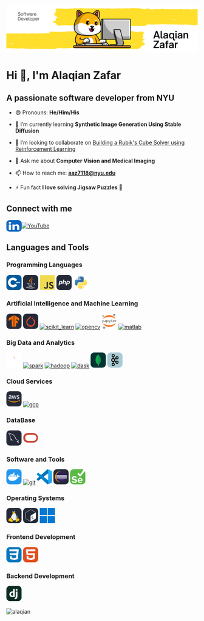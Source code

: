 <div align="center">
  <img src="SDB.png" />
</div>

<h1>Hi 👋, I'm Alaqian Zafar</h1>
<h2>A passionate software developer from NYU</h2>

- 😄 Pronouns: **He/Him/His**
- 🌱 I’m currently learning **Synthetic Image Generation Using Stable Diffusion**

- 👯 I’m looking to collaborate on [Building a Rubik's Cube Solver using Reinforcement Learning](https://github.com/Alaqian/rubicks-cube)

- 💬 Ask me about **Computer Vision and Medical Imaging**

- 📫 How to reach me: **aaz7118@nyu.edu**

- ⚡ Fun fact **I love solving Jigsaw Puzzles** 🧩


<h2 align="left">Connect with me</h2>
<p align="left"><a href="https://linkedin.com/in/alaqian" target="blank"><img align="center" src="icons\LinkedIn.svg" alt="alaqian" height="30" width="40" /></a><a href="https://www.youtube.com/c/@alaqianzafar" target="blank"><img align="center" src="https://raw.githubusercontent.com/rahuldkjain/github-profile-readme-generator/master/src/images/icons/Social/youtube.svg" alt="YouTube" height="30" width="40" /></a></p>

<h2 align="left">Languages and Tools</h2>

<h3 align="left">Programming Languages</h3>
<p align="left">
    <a href="https://isocpp.org/" target="_blank" rel="noreferrer"><img src="icons/CPP.svg" alt="C++" width="40" height="40"/></a>
    <a href="https://www.java.com" target="_blank" rel="noreferrer"><img src="icons\Java-Dark.svg" alt="java" width="40" height="40"/></a>
    <a href="https://developer.mozilla.org/en-US/docs/Web/JavaScript" target="_blank" rel="noreferrer"><img src="https://raw.githubusercontent.com/devicons/devicon/master/icons/javascript/javascript-original.svg" alt="javascript" width="40" height="40"/></a>
    <a href="https://www.php.net" target="_blank" rel="noreferrer"><img src="icons\PHP-Dark.svg" alt="php" width="40" height="40"/></a>
    <a href="https://www.python.org" target="_blank" rel="noreferrer"><img src="https://raw.githubusercontent.com/devicons/devicon/master/icons/python/python-original.svg" alt="python" width="40" height="40"/></a>
</p>

<h3 align="left">Artificial Intelligence and Machine Learning</h3>
<p align="left">
    <a href="https://www.tensorflow.org" target="_blank" rel="noreferrer"><img src="icons\TensorFlow-Dark.svg" alt="tensorflow" width="40" height="40"/></a>
    <a href="https://pytorch.org/" target="_blank" rel="noreferrer"><img src="icons\PyTorch-Dark.svg" alt="pytorch" width="40" height="40"/></a>
    <a href="https://scikit-learn.org/" target="_blank" rel="noreferrer"><img src="https://upload.wikimedia.org/wikipedia/commons/0/05/Scikit_learn_logo_small.svg" alt="scikit_learn" width="40" height="40"/></a>
    <a href="https://opencv.org/" target="_blank" rel="noreferrer"><img src="https://www.vectorlogo.zone/logos/opencv/opencv-icon.svg" alt="opencv" width="40" height="40"/></a>
    <a href="https://jupyter.org/" target="_blank" rel="noreferrer"><img src="icons/Jupyter.svg" alt="jupyter" width="40" height="40"/></a>
    <a href="https://www.mathworks.com/" target="_blank" rel="noreferrer"><img src="https://upload.wikimedia.org/wikipedia/commons/2/21/Matlab_Logo.png" alt="matlab" width="40" height="40"/></a>
</p>

<h3 align="left">Big Data and Analytics</h3>
<p align="left">
    <a href="https://pandas.pydata.org/" target="_blank" rel="noreferrer"><img src="icons/Pandas.svg" alt="pandas" width="40" height="40"/></a>
    <a href="https://spark.apache.org/" target="_blank" rel="noreferrer"><img src="https://icon-icons.com/download/170560/SVG/512/" alt="spark" width="40" height="40"/></a>
    <a href="https://hadoop.apache.org/" target="_blank" rel="noreferrer"><img src="https://www.vectorlogo.zone/logos/apache_hadoop/apache_hadoop-icon.svg" alt="hadoop" width="40" height="40"/></a>
    <a href="https://www.dask.org/" target="_blank" rel="noreferrer"><img src="https://docs.dask.org/en/stable/_images/dask_icon.svg" alt="dask" width="40" height="40"/></a>
    <a href="https://www.mongodb.com/" target="_blank" rel="noreferrer"><img src="icons\MongoDB.svg" alt="mongodb" width="40" height="40"/></a>
    <a href="https://kafka.apache.org/" target="_blank" rel="noreferrer"><img src="icons\Kafka.svg" alt="kafka" width="40" height="40"/></a>
</p>

<h3 align="left">Cloud Services</h3>
<p align="left">
    <a href="https://aws.amazon.com" target="_blank" rel="noreferrer"><img src="icons\AWS-Dark.svg" alt="aws" width="40" height="40"/></a>
    <a href="https://cloud.google.com" target="_blank" rel="noreferrer"><img src="https://www.vectorlogo.zone/logos/google_cloud/google_cloud-icon.svg" alt="gcp" width="40" height="40"/></a>
</p>

<h3 align="left">DataBase</h3>
<p align="left">
    <a href="https://www.mysql.com/" target="_blank" rel="noreferrer"><img src="icons\MySQL-Dark.svg" alt="mysql" width="40" height="40"/></a>
    <a href="https://www.oracle.com/" target="_blank" rel="noreferrer"><img src="icons\Oracle.svg" alt="oracle" width="40" height="40"/></a>
</p>

<h3 align="left">Software and Tools</h3>
<p align="left">
    <a href="https://www.docker.com/" target="_blank" rel="noreferrer"><img src="icons\Docker.svg" alt="docker" width="40" height="40"/></a>
    <a href="https://git-scm.com/" target="_blank" rel="noreferrer"><img src="https://www.vectorlogo.zone/logos/git-scm/git-scm-icon.svg" alt="git" width="40" height="40"/></a>
    <a href="https://www.code.visualstudio.com/" target="_blank" rel="noreferrer"><img src="icons\VSCode.svg" alt="vscode" width="40" height="40"/></a>
    <a href="https://www.eclipse.org/ide/" target="_blank" rel="noreferrer"><img src="icons\Eclipse-Dark.svg" alt="eclipse" width="40" height="40"/></a>
    <a href="https://www.selenium.dev" target="_blank" rel="noreferrer"><img src="icons\Selenium.svg" alt="selenium" width="40" height="40"/></a>
</p>

<h3 align="left">Operating Systems</h3>
<p align="left">
    <a href="https://www.linux.org/" target="_blank" rel="noreferrer"><img src="icons\Linux-Dark.svg" alt="linux" width="40" height="40"/></a>
    <a href="https://www.gnu.org/software/bash/" target="_blank" rel="noreferrer"><img src="icons\Bash-Dark.svg" alt="bash" width="40" height="40"/></a>
    <a href="https://www.microsoft.com/en-us/windows" target="_blank" rel="noreferrer"><img src="icons\Windows.svg" alt="windows" width="40" height="40"/></a>
</p>

<h3 align="left">Frontend Development</h3>
<p align="left">
    <a href="https://www.w3.org/Style/CSS/" target="_blank" rel="noreferrer"><img src="icons/css.svg" alt="css3" width="40" height="40"/></a>
    <a href="https://html.spec.whatwg.org/multipage/" target="_blank" rel="noreferrer"><img src="icons/html.svg" alt="html5" width="40" height="40"/></a>
</p>

<h3 align="left">Backend Development</h3>
<p align="left">
    <a href="https://www.djangoproject.com/" target="_blank" rel="noreferrer"><img src="icons\Django.svg" alt="django" width="40" height="40"/></a>
</p>

<!--h3 align="left">Other: </h3-->
<!-- Add content for the "Other" section here -->

<p><img align="center" src="https://github-readme-stats.vercel.app/api/top-langs?username=alaqian&show_icons=true&locale=en&layout=compact" alt="alaqian" /></p>

